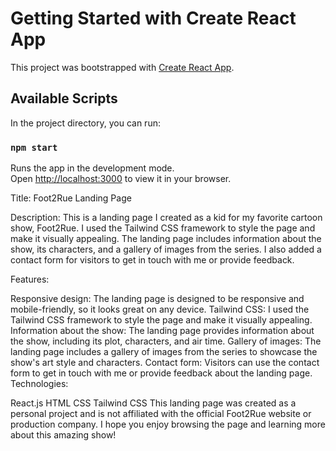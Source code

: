 # Getting Started with Create React App

This project was bootstrapped with [Create React App](https://github.com/facebook/create-react-app).

## Available Scripts

In the project directory, you can run:

### `npm start`

Runs the app in the development mode.\
Open [http://localhost:3000](http://localhost:3000) to view it in your browser.


Title: Foot2Rue Landing Page

Description: This is a landing page I created as a kid for my favorite cartoon show, Foot2Rue. I used the Tailwind CSS framework to style the page and make it visually appealing. The landing page includes information about the show, its characters, and a gallery of images from the series. I also added a contact form for visitors to get in touch with me or provide feedback.

Features:

Responsive design: The landing page is designed to be responsive and mobile-friendly, so it looks great on any device.
Tailwind CSS: I used the Tailwind CSS framework to style the page and make it visually appealing.
Information about the show: The landing page provides information about the show, including its plot, characters, and air time.
Gallery of images: The landing page includes a gallery of images from the series to showcase the show's art style and characters.
Contact form: Visitors can use the contact form to get in touch with me or provide feedback about the landing page.
Technologies:

React.js
HTML
CSS
Tailwind CSS
This landing page was created as a personal project and is not affiliated with the official Foot2Rue website or production company. I hope you enjoy browsing the page and learning more about this amazing show!




